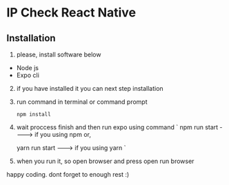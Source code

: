 # IP Check React Native

## Installation

1. please, install software below

- Node js
- Expo cli

2. if you have installed it you can next step installation

3. run command in terminal or command prompt

   `npm install`

4. wait proccess finish
   and then run expo using command
   `
   npm run start ----> if you using npm or,

   yarn run start ---> if you using yarn
   `

5. when you run it, so open browser and press open run browser

happy coding. dont forget to enough rest :)

